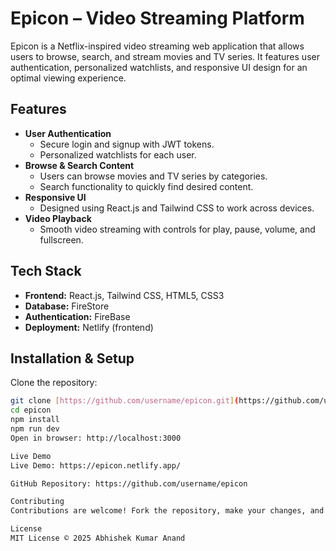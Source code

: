 # Epicon – Video Streaming Platform

Epicon is a Netflix-inspired video streaming web application that allows users to browse, search, and stream movies and TV series. It features user authentication, personalized watchlists, and responsive UI design for an optimal viewing experience.

## Features

* **User Authentication**
    * Secure login and signup with JWT tokens.
    * Personalized watchlists for each user.
* **Browse & Search Content**
    * Users can browse movies and TV series by categories.
    * Search functionality to quickly find desired content.
* **Responsive UI**
    * Designed using React.js and Tailwind CSS to work across devices.
* **Video Playback**
    * Smooth video streaming with controls for play, pause, volume, and fullscreen.

## Tech Stack

* **Frontend:** React.js, Tailwind CSS, HTML5, CSS3
* **Database:** FireStore
* **Authentication:** FireBase
* **Deployment:** Netlify (frontend)

## Installation & Setup

Clone the repository:
```sh
git clone [https://github.com/username/epicon.git](https://github.com/username/epicon.git)
cd epicon
npm install
npm run dev
Open in browser: http://localhost:3000

Live Demo 
Live Demo: https://epicon.netlify.app/

GitHub Repository: https://github.com/username/epicon

Contributing
Contributions are welcome! Fork the repository, make your changes, and submit a pull request.

License
MIT License © 2025 Abhishek Kumar Anand
